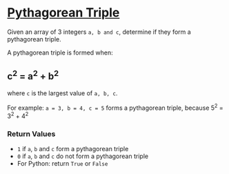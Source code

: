 # [Pythagorean Triple](https://www.codewars.com/kata/pythagorean-triple "https://www.codewars.com/kata/5951d30ce99cf2467e000013")

Given an array of 3 integers ```a, b and c```, determine if they form a pythagorean triple.

A pythagorean triple is formed when:
## c<sup>2</sup> = a<sup>2</sup> + b<sup>2</sup>

where `c` is the largest value of `a, b, c`.


For example: ```a = 3, b = 4, c = 5```
forms a pythagorean triple, because 
5<sup>2</sup> = 3<sup>2</sup> + 4<sup>2</sup>


### Return Values

* `1` if `a`, `b` and `c` form a pythagorean triple
* `0` if `a`, `b` and `c` do not form a pythagorean triple
* For Python: return `True` or `False`